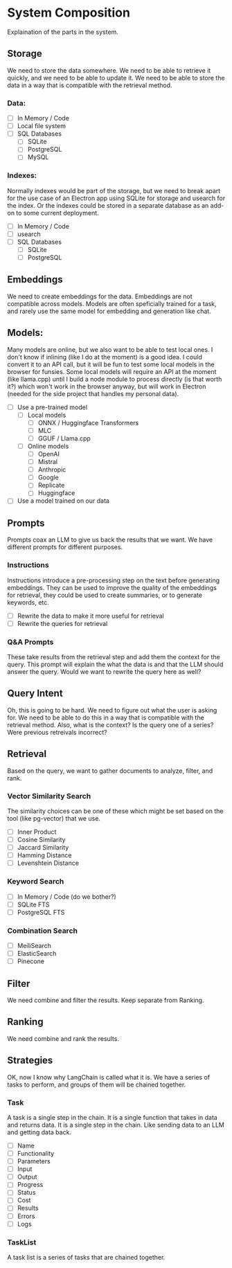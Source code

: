 # System Composition

Explaination of the parts in the system.

## Storage

We need to store the data somewhere. We need to be able to retrieve it quickly, and we need to be able to update it. We need to be able to store the data in a way that is compatible with the retrieval method.

### Data:

- [ ] In Memory / Code
- [ ] Local file system
- [ ] SQL Databases
  - [ ] SQLite
  - [ ] PostgreSQL
  - [ ] MySQL

### Indexes:

Normally indexes would be part of the storage, but we need to break apart for the use case of an Electron app using SQLite for storage and usearch for the index. Or the indexes could be stored in a separate database as an add-on to some current deployment.

- [ ] In Memory / Code
- [ ] usearch
- [ ] SQL Databases
  - [ ] SQLite
  - [ ] PostgreSQL

## Embeddings

We need to create embeddings for the data. Embeddings are not compatible across models. Models are often speficially trained for a task, and rarely use the same model for embedding and generation like chat.

## Models:

Many models are online, but we also want to be able to test local ones. I don't know if inlining (like I do at the moment) is a good idea. I could convert it to an API call, but it will be fun to test some local models in the browser for funsies. Some local models will require an API at the moment (like llama.cpp) until I build a node module to process directly (is that worth it?) which won't work in the browser anyway, but will work in Electron (needed for the side project that handles my personal data).

- [ ] Use a pre-trained model
  - [ ] Local models
    - [ ] ONNX / Huggingface Transformers
    - [ ] MLC
    - [ ] GGUF / Llama.cpp
  - [ ] Online models
    - [ ] OpenAI
    - [ ] Mistral
    - [ ] Anthropic
    - [ ] Google
    - [ ] Replicate
    - [ ] Huggingface
- [ ] Use a model trained on our data

## Prompts

Prompts coax an LLM to give us back the results that we want. We have different prompts for different purposes.

### Instructions

Instructions introduce a pre-processing step on the text before generating embeddings. They can be used to improve the quality of the embeddings for retrieval, they could be used to create summaries, or to generate keywords, etc.

- [ ] Rewrite the data to make it more useful for retrieval
- [ ] Rewrite the queries for retrieval

### Q&A Prompts

These take results from the retrieval step and add them the context for the query. This prompt will explain the what the data is and that the LLM should answer the query. Would we want to rewrite the query here as well?

## Query Intent

Oh, this is going to be hard. We need to figure out what the user is asking for. We need to be able to do this in a way that is compatible with the retrieval method. Also, what is the context? Is the query one of a series? Were previous retreivals incorrect?

## Retrieval

Based on the query, we want to gather documents to analyze, filter, and rank.

### Vector Similarity Search

The similarity choices can be one of these which might be set based on the tool (like pg-vector) that we use.

- [ ] Inner Product
- [ ] Cosine Similarity
- [ ] Jaccard Similarity
- [ ] Hamming Distance
- [ ] Levenshtein Distance

### Keyword Search

- [ ] In Memory / Code (do we bother?)
- [ ] SQLite FTS
- [ ] PostgreSQL FTS

### Combination Search

- [ ] MeiliSearch
- [ ] ElasticSearch
- [ ] Pinecone

## Filter

We need combine and filter the results. Keep separate from Ranking.

## Ranking

We need combine and rank the results.

## Strategies

OK, now I know why LangChain is called what it is. We have a series of tasks to perform, and groups of them will be chained together.

### Task

A task is a single step in the chain. It is a single function that takes in data and returns data. It is a single step in the chain. Like sending data to an LLM and getting data back.

- [ ] Name
- [ ] Functionality
- [ ] Parameters
- [ ] Input
- [ ] Output
- [ ] Progress
- [ ] Status
- [ ] Cost
- [ ] Results
- [ ] Errors
- [ ] Logs

### TaskList

A task list is a series of tasks that are chained together.
